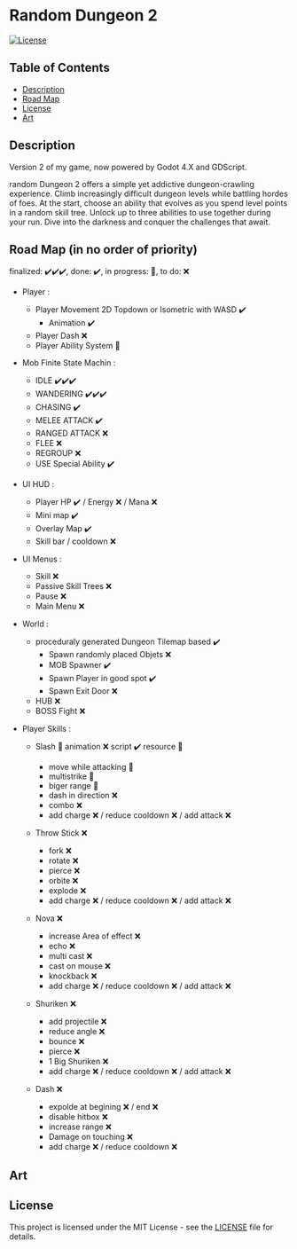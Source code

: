 # Random Dungeon 2

[![License](https://img.shields.io/badge/license-MIT-blue.svg)](https://opensource.org/licenses/MIT)

## Table of Contents

- [Description](#Description)
- [Road Map](#Road-Map-(in-no-order-of-priority))
- [License](#license)
- [Art](#art)

## Description

Version 2 of my game, now powered by Godot 4.X and GDScript.

random Dungeon 2 offers a simple yet addictive dungeon-crawling experience. Climb increasingly difficult dungeon levels while battling hordes of foes. At the start, choose an ability that evolves as you spend level points in a random skill tree. Unlock up to three abilities to use together during your run. Dive into the darkness and conquer the challenges that await.

## Road Map (in no order of priority)
finalized: ✔️✔️✔️, done: ✔️, in progress: 🔵,  to do: ❌
- Player :
	- Player Movement 2D Topdown or Isometric with WASD ✔️
		- Animation ✔️
	- Player Dash ❌
	- Player Ability System 🔵

- Mob Finite State Machin :
	- IDLE ✔️✔️✔️
	- WANDERING ✔️✔️✔️
	- CHASING ✔️
	- MELEE ATTACK ✔️
	- RANGED ATTACK ❌
	- FLEE ❌
	- REGROUP ❌
	- USE Special Ability ✔️

- UI HUD :
	- Player HP ✔️ / Energy ❌ / Mana ❌
	- Mini map ✔️
	- Overlay Map ✔️
	- Skill bar / cooldown ❌

- UI Menus :
	- Skill ❌
	- Passive Skill Trees ❌
	- Pause ❌
	- Main Menu ❌

- World :
	- proceduraly generated Dungeon Tilemap based ✔️
		- Spawn randomly placed Objets ❌
		- MOB Spawner ✔️
		- Spawn Player in good spot ✔️
		- Spawn Exit Door ❌
	- HUB ❌
	- BOSS Fight ❌

- Player Skills :
	- Slash 🔵 animation ❌ script ✔️ resource 🔵
		- move while attacking 🔵
		- multistrike 🔵
		- biger range 🔵
		- dash in direction ❌
		- combo ❌
		- add charge ❌ / reduce cooldown ❌ / add attack ❌

	- Throw Stick ❌
		- fork ❌
		- rotate ❌
		- pierce ❌
		- orbite ❌
		- explode ❌
		- add charge ❌ / reduce cooldown ❌ / add attack ❌

	- Nova ❌
		- increase Area of effect ❌
		- echo ❌
		- multi cast ❌
		- cast on mouse ❌
		- knockback ❌
		- add charge ❌ / reduce cooldown ❌ / add attack ❌

	- Shuriken ❌
		- add projectile ❌
		- reduce angle ❌
		- bounce ❌
		- pierce ❌
		- 1 Big Shuriken ❌
		- add charge ❌ / reduce cooldown ❌ / add attack ❌
	
	- Dash ❌
		- expolde at begining ❌ / end ❌
		- disable hitbox ❌
		- increase range ❌
		- Damage on touching ❌
		- add charge ❌ / reduce cooldown ❌

## Art

## License

This project is licensed under the MIT License - see the [LICENSE](LICENSE) file for details.

